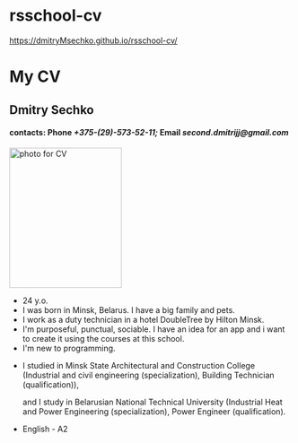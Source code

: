 # rsschool-cv
https://dmitryMsechko.github.io/rsschool-cv/

<!DOCTYPE html>
<html lang="en">
<head>
    <meta charset="UTF-8">
    <meta name="viewport" content="width=device-width, initial-scale=1.0">
    <title>My CV</title>
    <h1><strong>My CV</strong></h1>
    <h2><strong>Dmitry Sechko</strong></h2>
    <h4>contacts: Phone <em>+375-(29)-573-52-11;</em> Email <em>second.dmitrijj@gmail.com</em></h4>
    <p><img src="https://i.yapx.ru/JHJ5R.jpg" alt="photo for CV" width="200" height="250"></p>
</head>
<body>
    <ul>
        <li>24 y.o.</li>
        <li>I was born in Minsk, Belarus. I have a big family and pets.</li>
        <li>I work as a duty technician in a hotel DoubleTree by Hilton Minsk.</li>
        <li>I'm purposeful, punctual, sociable. I have an idea for an app and i want to create it using the courses at this school.</li>
        <li>I'm new to programming.</li>
        <li><p>I studied in Minsk State Architectural and Construction College (Industrial and civil engineering (specialization), Building Technician (qualification)),</p>
          <p>and I study in Belarusian National Technical University (Industrial Heat and Power Engineering (specialization), Power Engineer (qualification).</p></li>
        <li>English - A2</li>
      </ul>
</body>
</html>
